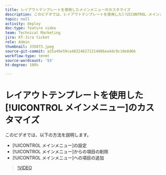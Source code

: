 ```yaml
---
title: レイアウトテンプレートを使用したメインメニューのカスタマイズ
description: このビデオでは、レイアウトテンプレートを使用した[!UICONTROL メインメニュー]のカスタマイズ方法を説明します。
topic: null
activity: deploy
doc-type: feature video
team: Technical Marketing
jira: KT-Jira ticket
role: Admin
thumbnail: 335073.jpeg
source-git-commit: a25a49e59ca483246271214886ea4dc9c10e8d66
workflow-type: tm+mt
source-wordcount: '53'
ht-degree: 100%

---
```


# レイアウトテンプレートを使用した[!UICONTROL メインメニュー]のカスタマイズ

このビデオでは、以下の方法を説明します。

* [!UICONTROL メインメニュー]の設定
* [!UICONTROL メインメニュー]からの項目の削除
* [!UICONTROL メインメニュー]への項目の追加


>[!VIDEO](https://video.tv.adobe.com/v/335073/?quality=12&learn=on)
